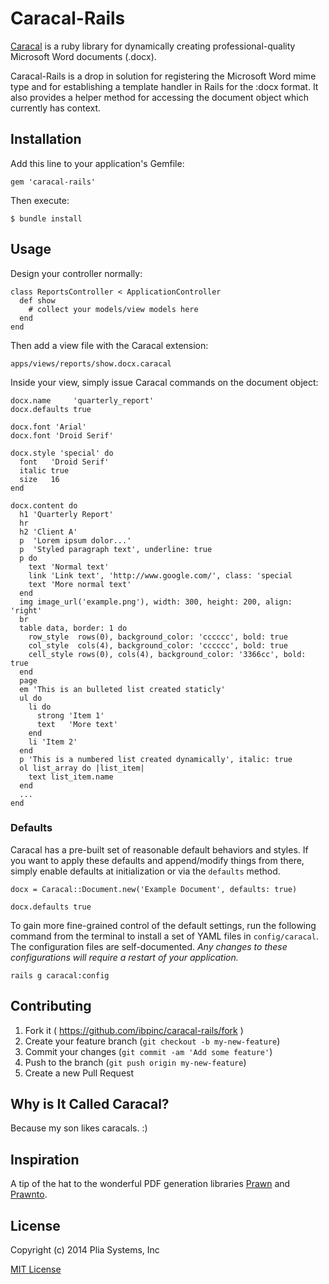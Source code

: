 # Caracal-Rails

[Caracal](https://github.com/ibpinc/caracal) is a ruby library for dynamically creating professional-quality Microsoft Word documents (.docx). 

Caracal-Rails is a drop in solution for registering the Microsoft Word mime type and for establishing a template handler in Rails for the :docx format.  It also provides a helper method for accessing the document object which currently has context.


## Installation

Add this line to your application's Gemfile:

    gem 'caracal-rails'

Then execute:

    $ bundle install


## Usage

Design your controller normally:

    class ReportsController < ApplicationController
      def show
        # collect your models/view models here
      end
    end
    
Then add a view file with the Caracal extension:

    apps/views/reports/show.docx.caracal
    
Inside your view, simply issue Caracal commands on the document object:
    
    docx.name     'quarterly_report'
    docx.defaults true
    
    docx.font 'Arial'
    docx.font 'Droid Serif'
    
    docx.style 'special' do
      font   'Droid Serif'
      italic true
      size   16
    end
    
    docx.content do
      h1 'Quarterly Report'
      hr
      h2 'Client A'
      p  'Lorem ipsum dolor...'
      p  'Styled paragraph text', underline: true
      p do
        text 'Normal text'
        link 'Link text', 'http://www.google.com/', class: 'special
        text 'More normal text'
      end
      img image_url('example.png'), width: 300, height: 200, align: 'right'
      br
      table data, border: 1 do
        row_style  rows(0), background_color: 'cccccc', bold: true
        col_style  cols(4), background_color: 'cccccc', bold: true
        cell_style rows(0), cols(4), background_color: '3366cc', bold: true
      end
      page
      em 'This is an bulleted list created staticly'
      ul do
        li do
          strong 'Item 1'
          text   'More text'
        end
        li 'Item 2'
      end
      p 'This is a numbered list created dynamically', italic: true
      ol list_array do |list_item|
        text list_item.name
      end
      ...
    end


### Defaults

Caracal has a pre-built set of reasonable default behaviors and styles. If you want to apply these defaults and append/modify things from there, simply enable defaults at initialization or via the `defaults` method.
  
    docx = Caracal::Document.new('Example Document', defaults: true)
    
    docx.defaults true
    
To gain more fine-grained control of the default settings, run the following command from the terminal to install a set of YAML files in `config/caracal`. The configuration files are self-documented. *Any changes to these configurations will require a restart of your application.*

    rails g caracal:config


## Contributing

1. Fork it ( https://github.com/ibpinc/caracal-rails/fork )
2. Create your feature branch (`git checkout -b my-new-feature`)
3. Commit your changes (`git commit -am 'Add some feature'`)
4. Push to the branch (`git push origin my-new-feature`)
5. Create a new Pull Request


## Why is It Called Caracal?

Because my son likes caracals. :)


## Inspiration

A tip of the hat to the wonderful PDF generation libraries [Prawn](https://github.com/prawnpdf/prawn) and [Prawnto](https://github.com/GetJobber/prawnto).


## License

Copyright (c) 2014 Plia Systems, Inc

[MIT License](https://github.com/ibpinc/caracal-rails/blob/master/LICENSE.txt)